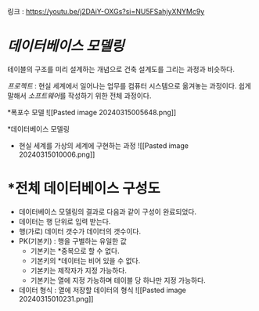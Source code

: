 링크 : https://youtu.be/j2DAiY-OXGs?si=NU5FSahjyXNYMc9y

# *데이터베이스 모델링*
테이블의 구조를 미리 설계하는 개념으로 건축 설계도를 그리는 과정과 비슷하다.

*프로젝트* : 현실 세계에서 일어나는 업무를 컴퓨터 시스템으로 옮겨놓는 과정이다. 쉽게 말해서 *소프트웨어*를 작성하기 위한 전체 과정이다.

*폭포수 모델
![[Pasted image 20240315005648.png]]

*데이터베이스 모델링
- 현실 세계를 가상의 세계에 구현하는 과정
![[Pasted image 20240315010006.png]]

# *전체 데이터베이스 구성도
- 데이터베이스 모델링의 결과로 다음과 같이 구성이 완료되었다.
- 데이터는 행 단위로 입력 받는다.
- 행(가로) 데이터 갯수가 데이터의 갯수이다.
- PK(기본키) : 행을 구별하는 유일한 값
	- 기본키는 *중복으로 할 수 없다.
	- 기본키의 *데이터는 비어 있을 수 없다.
	- 기본키는 제작자가 지정 가능하다.
	- 기본키는 열에 지정 가능하며 테이블 당 하나만 지정 가능하다.
- 데이터 형식 : 열에 저장할 데이터의 형식
![[Pasted image 20240315010231.png]]

